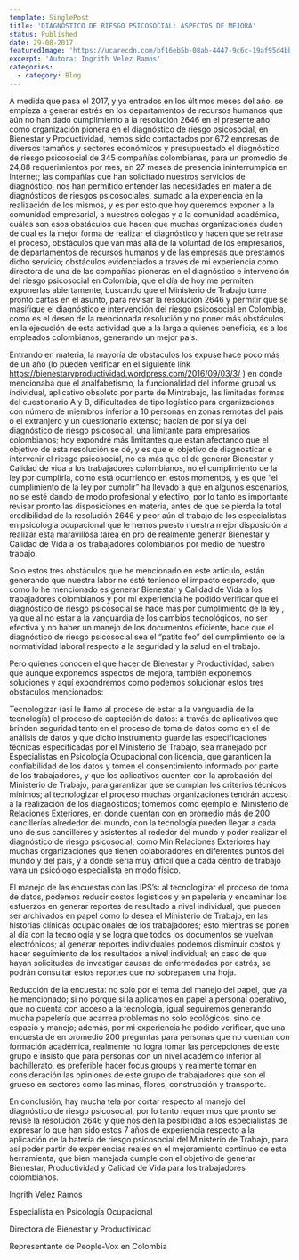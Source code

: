 ```yaml
---
template: SinglePost
title: 'DIAGNÓSTICO DE RIESGO PSICOSOCIAL: ASPECTOS DE MEJORA'
status: Published
date: 29-08-2017
featuredImage: 'https://ucarecdn.com/bf16eb5b-08ab-4447-9c6c-19af95d4bbc0/'
excerpt: 'Autora: Ingrith Velez Ramos'
categories:
  - category: Blog
---
```

A medida que pasa el 2017, y ya entrados en los últimos meses del año, se empieza a generar estrés en los departamentos de recursos humanos que aún no han dado cumplimiento a la resolución 2646 en el presente año; como organización pionera en el diagnóstico de riesgo psicosocial, en Bienestar y Productividad, hemos sido contactados por 672 empresas de diversos tamaños y sectores económicos y presupuestado el diagnóstico de riesgo psicosocial de 345 compañías colombianas, para un promedio de 24,88 requerimientos por mes, en 27 meses de presencia ininterrumpida en Internet; las compañías que han solicitado nuestros servicios de diagnóstico, nos han permitido entender las necesidades en materia de diagnósticos de riesgos psicosociales, sumado a la experiencia en la realización de los mismos, y es por esto que hoy queremos exponer a la comunidad empresarial, a nuestros colegas y a la comunidad académica, cuáles son esos obstáculos que hacen que muchas organizaciones duden de cual es la mejor forma de realizar el diagnóstico y hacen que se retrase el proceso, obstáculos que van más allá de la voluntad de los empresarios, de departamentos de recursos humanos y de las empresas que prestamos dicho servicio; obstáculos evidenciados a través de mi experiencia como directora de una de las compañías pioneras en el diagnóstico e intervención del riesgo psicosocial en Colombia, que el día de hoy me permiten exponerlas abiertamente, buscando que el Ministerio de Trabajo tome pronto cartas en el asunto, para revisar la resolución 2646 y permitir que se masifique el diagnóstico e intervención del riesgo psicosocial en Colombia, como es el deseo de la mencionada resolución y no poner más obstáculos en la ejecución de esta actividad que a la larga a quienes beneficia, es a los empleados colombianos, generando un mejor país.


Entrando en materia, la mayoría de obstáculos los expuse hace poco más de un año (lo pueden verificar en el siguiente link  https://bienestaryproductividad.wordpress.com/2016/09/03/3/ ) en donde mencionaba que el analfabetismo, la funcionalidad del informe grupal vs individual, aplicativo obsoleto por parte de Mintrabajo, las limitadas formas del cuestionario A y B, dificultades de tipo logístico para organizaciones con número de miembros inferior a 10 personas en zonas remotas del país o el extranjero y un cuestionario extenso; hacían de por sí ya del diagnóstico de riesgo psicosocial, una limitante para empresarios colombianos; hoy expondré más limitantes que están afectando que el objetivo de esta resolución se dé, y es que el objetivo de diagnosticar e intervenir el riesgo psicosocial, no es más que el de generar Bienestar y Calidad de vida a los trabajadores colombianos, no el cumplimiento de la ley por cumplirla, como está ocurriendo en estos momentos, y es que “el cumplimiento de la ley por cumplir” ha llevado a que en algunos escenarios, no se esté dando de modo profesional y efectivo; por lo tanto es importante revisar pronto las disposiciones en materia, antes de que se pierda la total credibilidad de la resolución 2646 y peor aún el trabajo de los especialistas en psicología ocupacional que le hemos puesto nuestra mejor disposición a realizar esta maravillosa tarea en pro de realmente generar Bienestar y Calidad de Vida a los trabajadores colombianos por medio de nuestro trabajo.

Solo estos tres obstáculos que he mencionado en este artículo, están generando que nuestra labor no esté teniendo el impacto esperado, que como lo he mencionado es generar Bienestar y Calidad de Vida a los trabajadores colombianos y  por mi experiencia he podido verificar que el diagnóstico de riesgo psicosocial se hace más por cumplimiento de la ley , ya que al no estar a la vanguardia de los cambios tecnológicos, no ser efectiva y no haber un manejo de los documentos eficiente, hace que el diagnóstico de riesgo psicosocial sea el “patito feo” del cumplimiento de la normatividad laboral respecto a la seguridad y la salud en el trabajo.



Pero quienes conocen el que hacer de Bienestar y Productividad, saben que aunque exponemos aspectos de mejora, también exponemos soluciones y aquí expondremos como podemos solucionar estos tres obstáculos mencionados:



Tecnologizar (así le llamo al proceso de estar a la vanguardia de la tecnología) el proceso de captación de datos: a través de aplicativos que brinden seguridad tanto en el proceso de toma de datos como en el de análisis de datos y que dicho instrumento guarde las especificaciones técnicas especificadas por el Ministerio de Trabajo, sea manejado por Especialistas en Psicología Ocupacional con licencia, que garanticen la confiabilidad de los datos y tomen el consentimiento informado por parte de los trabajadores, y que los aplicativos cuenten con la aprobación del Ministerio de Trabajo, para garantizar que se cumplan los criterios técnicos mínimos; al tecnologizar el proceso muchas organizaciones tendrán acceso a la realización de los diagnósticos; tomemos como ejemplo el Ministerio de Relaciones Exteriores, en donde cuentan con en promedio más de 200 cancillerías alrededor del mundo, con la tecnología pueden llegar a cada uno de sus cancilleres y asistentes al rededor del mundo y poder realizar el diagnóstico de riesgo psicosocial; como Min Relaciones Exteriores hay muchas organizaciones que tienen colaboradores en diferentes puntos del mundo y del país, y a donde sería muy difícil que a cada centro de trabajo vaya un psicólogo especialista en modo físico.

El manejo de las encuestas con las IPS’s: al tecnologizar el proceso de toma de datos, podemos reducir costos logísticos y en papelería y encaminar los esfuerzos en generar reportes de resultado a nivel individual, que pueden ser archivados en papel como lo desea el Ministerio de Trabajo, en las historias clínicas ocupacionales de los trabajadores; esto mientras se ponen al día con la tecnología y se logra que todos los documentos se vuelvan electrónicos; al generar reportes individuales podemos disminuir costos y hacer seguimiento de los resultados a nivel individual; en caso de que hayan solicitudes de investigar causas de enfermedades por estrés, se podrán consultar estos reportes que no sobrepasen una hoja.

Reducción de la encuesta: no solo por el tema del manejo del papel, que ya he mencionado; si no porque si la aplicamos en papel a personal operativo, que no cuenta con acceso a la tecnología, igual seguiremos generando mucha papelería que acarrea problemas no solo ecológicos, sino de espacio y manejo; además, por mi experiencia he podido verificar, que una encuesta de en promedio 200 preguntas para personas que no cuentan con formación académica, realmente no logra tomar las percepciones de este grupo e insisto que para personas con un nivel académico inferior al bachillerato, es preferible hacer focus groups y realmente tomar en consideración las opiniones de este grupo de trabajadores que son el grueso en sectores como las minas, flores, construcción y transporte.

En conclusión, hay mucha tela por cortar respecto al manejo del diagnóstico de riesgo psicosocial, por lo tanto requerimos que pronto se revise la resolución 2646 y que nos den la posibilidad a los especialistas de expresar lo que han sido estos 7 años de experiencia respecto a la aplicación de la batería de riesgo psicosocial del Ministerio de Trabajo, para así poder partir de experiencias reales en el mejoramiento continuo de esta herramienta, que bien manejada cumple con el objetivo de generar Bienestar, Productividad y Calidad de Vida para los trabajadores colombianos.



Ingrith Velez Ramos


Especialista en Psicología Ocupacional


Directora de Bienestar y Productividad


Representante de People-Vox en Colombia
